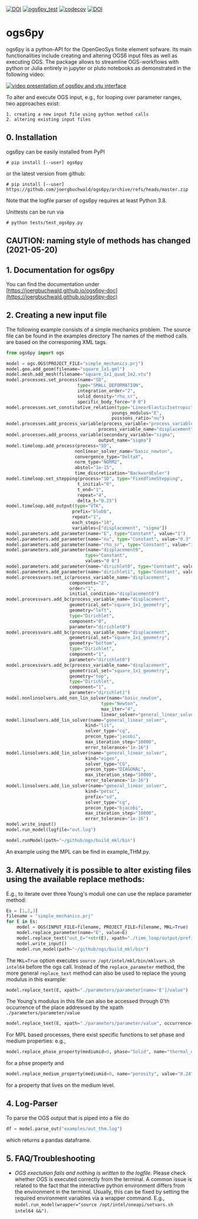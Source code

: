 [![DOI](https://zenodo.org/badge/179541372.svg)](https://zenodo.org/badge/latestdoi/179541372) [![ogs6py_test](https://github.com/joergbuchwald/ogs6py/actions/workflows/python-package.yml/badge.svg)](https://github.com/joergbuchwald/ogs6py/actions/workflows/python-package.yml) [![codecov](https://codecov.io/gh/joergbuchwald/ogs6py/branch/master/graph/badge.svg?token=LWID703VDU)](https://codecov.io/gh/joergbuchwald/ogs6py) [![DOI](https://joss.theoj.org/papers/10.21105/joss.03673/status.svg)](https://doi.org/10.21105/joss.03673)


# ogs6py

ogs6py is a python-API for the OpenGeoSys finite element sofware.
Its main functionalities include creating and altering OGS6 input files as well as executing OGS.
The package allows to streamline OGS-workflows with python or Julia entirely in jupyter or pluto notebooks as demonstrated in the following video:

[![video presentation of ogs6py and vtu interface](https://img.youtube.com/vi/eihNKjK-I-s/0.jpg)](https://www.youtube.com/watch?v=eihNKjK-I-s)


To alter and execute OGS input, e.g., for looping over parameter ranges, two approaches exist:

    1. creating a new input file using python method calls
    2. altering existing input files

## 0. Installation


ogs6py can be easily installed from PyPI

```shell
# pip install [--user] ogs6py
```

or the latest version from github:

```shell
# pip install [--user] https://github.com/joergbuchwald/ogs6py/archive/refs/heads/master.zip
```

Note that the logfile parser of ogs6py requires at least Python 3.8.

Unittests can be run via

```shell
# python tests/test_ogs6py.py
```

## CAUTION: naming style of methods has changed (2021-05-20)

## 1. Documentation for ogs6py

You can find the documentation under [https://joergbuchwald.github.io/ogs6py-doc](https://joergbuchwald.github.io/ogs6py-doc)


## 2. Creating a new input file
 
The following example consists of a simple mechanics problem. The source file can be found in the examples directory The names of the method calls are based on the corresponing XML tags.


```python
from ogs6py import ogs

model = ogs.OGS(PROJECT_FILE="simple_mechanics.prj")
model.geo.add_geom(filename="square_1x1.gml")
model.mesh.add_mesh(filename="square_1x1_quad_1e2.vtu")
model.processes.set_process(name="SD",
                           type="SMALL_DEFORMATION",
                           integration_order="2",
                           solid_density="rho_sr",
                           specific_body_force="0 0")
model.processes.set_constitutive_relation(type="LinearElasticIsotropic",
                                        youngs_modulus="E",
                                        poissons_ratio="nu")
model.processes.add_process_variable(process_variable="process_variable",
                                   process_variable_name="displacement")
model.processes.add_process_variable(secondary_variable="sigma",
                                   output_name="sigma")
model.timeloop.add_process(process="SD",
                          nonlinear_solver_name="basic_newton",
                          convergence_type="DeltaX",
                          norm_type="NORM2",
                          abstol="1e-15",
                          time_discretization="BackwardEuler")
model.timeloop.set_stepping(process="SD", type="FixedTimeStepping",
                           t_initial="0",
                           t_end="1",
                           repeat="4",
                           delta_t="0.25")
model.timeloop.add_output(type="VTK",
                         prefix="blubb",
                         repeat="1",
                         each_steps="10",
                         variables=["displacement", "sigma"])
model.parameters.add_parameter(name="E", type="Constant", value="1")
model.parameters.add_parameter(name="nu", type="Constant", value="0.3")
model.parameters.add_parameter(name="rho_sr", type="Constant", value="1")
model.parameters.add_parameter(name="displacement0",
                              type="Constant",
                              values="0 0")
model.parameters.add_parameter(name="dirichlet0", type="Constant", value="0")
model.parameters.add_parameter(name="dirichlet1", type="Constant", value="0.05")
model.processvars.set_ic(process_variable_name="displacement",
                        components="2",
                        order="1",
                        initial_condition="displacement0")
model.processvars.add_bc(process_variable_name="displacement",
                        geometrical_set="square_1x1_geometry",
                        geometry="left",
                        type="Dirichlet",
                        component="0",
                        parameter="dirichlet0")
model.processvars.add_bc(process_variable_name="displacement",
                        geometrical_set="square_1x1_geometry",
                        geometry="bottom",
                        type="Dirichlet",
                        component="1",
                        parameter="dirichlet0")
model.processvars.add_bc(process_variable_name="displacement",
                        geometrical_set="square_1x1_geometry",
                        geometry="top",
                        type="Dirichlet",
                        component="1",
                        parameter="dirichlet1")
model.nonlinsolvers.add_non_lin_solver(name="basic_newton",
                                    type="Newton",
                                    max_iter="4",
                                    linear_solver="general_linear_solver")
model.linsolvers.add_lin_solver(name="general_linear_solver",
                              kind="lis",
                              solver_type="cg",
                              precon_type="jacobi",
                              max_iteration_step="10000",
                              error_tolerance="1e-16")
model.linsolvers.add_lin_solver(name="general_linear_solver",
                              kind="eigen",
                              solver_type="CG",
                              precon_type="DIAGONAL",
                              max_iteration_step="10000",
                              error_tolerance="1e-16")
model.linsolvers.add_lin_solver(name="general_linear_solver",
                              kind="petsc",
                              prefix="sd",
                              solver_type="cg",
                              precon_type="bjacobi",
                              max_iteration_step="10000",
                              error_tolerance="1e-16")
model.write_input()
model.run_model(logfile="out.log")
```


```python
model.runModel(path="~/github/ogs/build_mkl/bin")
```

An example using the MPL can be find in example_THM.py.

## 3. Alternatively it is possible to alter existing files using the available replace methods:

E.g., to iterate over three Young's moduli one can use the replace parameter method:


```python
Es = [1,2,3]
filename = "simple_mechanics.prj"
for E in Es:
    model = OGS(INPUT_FILE=filename, PROJECT_FILE=filename, MKL=True)
    model.replace_parameter(name="E", value=E)
    model.replace_text("out_E="+str(E), xpath="./time_loop/output/prefix")
    model.write_input()
    model.run_model(path="~/github/ogs/build_mkl/bin")
```

The `MKL=True` option executes `source /opt/intel/mkl/bin/mklvars.sh intel64` before the ogs call.
Instead of the `replace_parameter` method, the more general `replace_text` method can also be used to replace the young modulus in this example:


```python
model.replace_text(E, xpath="./parameters/parameter[name='E']/value")
```

The Young's modulus in this file can also be accessed through 0'th occurrence of the place addressed by the xpath `./parameters/parameter/value`


```python
model.replace_text(E, xpath="./parameters/parameter/value", occurrence=0)
```

For MPL based processes, there exist specific functions to set phase and medium properties: e.g.,


```python
model.replace_phase_property(mediumid=0, phase="Solid", name="thermal_expansivity", value="42")
```

for a phse property and


```python
model.replace_medium_property(mediumid=0, name="porosity", value="0.24")
```

for a property that lives on the medium level.

## 4. Log-Parser
To parse the OGS output that is piped into a file do


```python
df = model.parse_out("examples/out_thm.log")
```

which returns a pandas dataframe.

## 5. FAQ/Troubleshooting
- _OGS exectution fails and nothing is written to the logfile._ Please check whether OGS is executed correctly from the terminal. A common issue is related to the fact that the interactive python environment differs from the environment in the terminal. Usually, this can be fixed by setting the required environment variables via a wrapper command. E.g., `model.run_model(wrapper="source /opt/intel/oneapi/setvars.sh intel64 &&")`.
